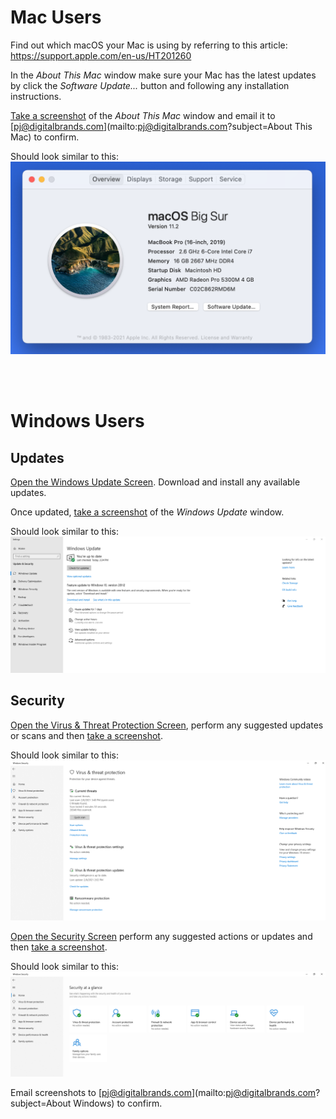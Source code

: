 # Mac Users
Find out which macOS your Mac is using by referring to this article:
https://support.apple.com/en-us/HT201260

In the *About This Mac* window make sure your Mac has the latest updates by click the *Software Update...* button and following any installation instructions.

[Take a screenshot](https://support.apple.com/guide/mac-help/take-a-screenshot-or-screen-recording-mh26782/mac) of the *About This Mac* window and email it to [pj@digitalbrands.com](mailto:pj@digitalbrands.com?subject=About This Mac) to confirm.

Should look similar to this:
![Mac Info](images/mac-info.png)

<br><br>
# Windows Users

## Updates
[Open the Windows Update Screen](https://support.microsoft.com/en-us/windows/update-windows-10-3c5ae7fc-9fb6-9af1-1984-b5e0412c556a). Download and install any available updates. 

Once updated, [take a screenshot](https://support.microsoft.com/en-us/windows/use-snipping-tool-to-capture-screenshots-00246869-1843-655f-f220-97299b865f6b) of the *Windows Update* window.

Should look similar to this:
![Windows Update](images/Windows-Update.png)


## Security
[Open the Virus & Threat Protection Screen](https://docs.microsoft.com/en-us/windows/security/threat-protection/microsoft-defender-antivirus/microsoft-defender-security-center-antivirus#review-virus-and-threat-protection-settings-in-the-windows-security-app), perform any suggested updates or scans and then [take a screenshot](https://support.microsoft.com/en-us/windows/use-snipping-tool-to-capture-screenshots-00246869-1843-655f-f220-97299b865f6b).

Should look similar to this:
![Windows Security Virus](images/Windows-Security-Virus.png)

[Open the Security Screen](https://support.microsoft.com/en-us/windows/stay-protected-with-windows-security-2ae0363d-0ada-c064-8b56-6a39afb6a963) perform any suggested actions or updates and then [take a screenshot](https://support.microsoft.com/en-us/windows/use-snipping-tool-to-capture-screenshots-00246869-1843-655f-f220-97299b865f6b). 

Should look similar to this:
![Windows Security Home](images/Windows-Security-Home.png)

Email screenshots to [pj@digitalbrands.com](mailto:pj@digitalbrands.com?subject=About Windows) to confirm.
